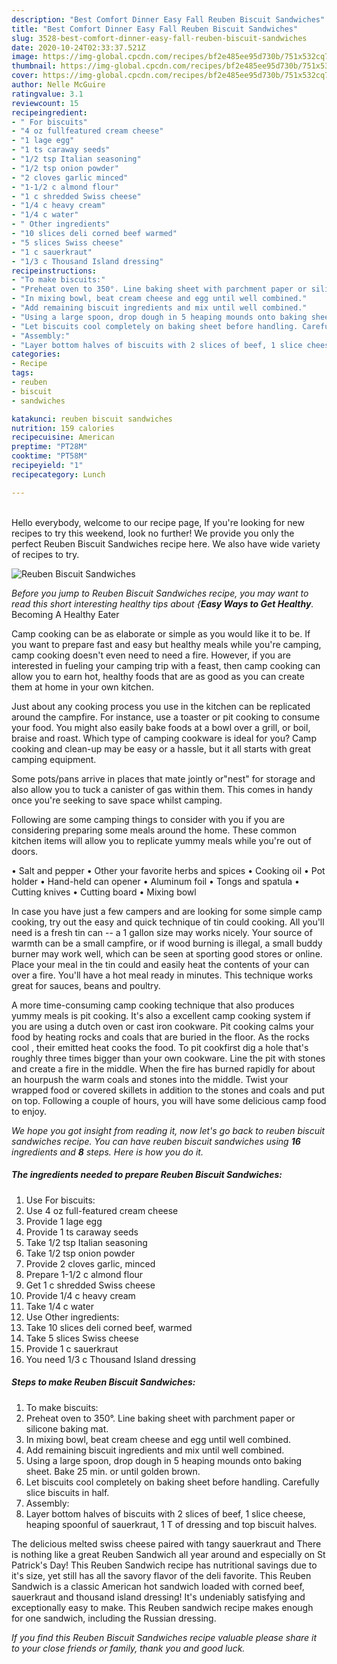 ```yaml
---
description: "Best Comfort Dinner Easy Fall Reuben Biscuit Sandwiches"
title: "Best Comfort Dinner Easy Fall Reuben Biscuit Sandwiches"
slug: 3528-best-comfort-dinner-easy-fall-reuben-biscuit-sandwiches
date: 2020-10-24T02:33:37.521Z
image: https://img-global.cpcdn.com/recipes/bf2e485ee95d730b/751x532cq70/reuben-biscuit-sandwiches-recipe-main-photo.jpg
thumbnail: https://img-global.cpcdn.com/recipes/bf2e485ee95d730b/751x532cq70/reuben-biscuit-sandwiches-recipe-main-photo.jpg
cover: https://img-global.cpcdn.com/recipes/bf2e485ee95d730b/751x532cq70/reuben-biscuit-sandwiches-recipe-main-photo.jpg
author: Nelle McGuire
ratingvalue: 3.1
reviewcount: 15
recipeingredient:
- " For biscuits"
- "4 oz fullfeatured cream cheese"
- "1 lage egg"
- "1 ts caraway seeds"
- "1/2 tsp Italian seasoning"
- "1/2 tsp onion powder"
- "2 cloves garlic minced"
- "1-1/2 c almond flour"
- "1 c shredded Swiss cheese"
- "1/4 c heavy cream"
- "1/4 c water"
- " Other ingredients"
- "10 slices deli corned beef warmed"
- "5 slices Swiss cheese"
- "1 c sauerkraut"
- "1/3 c Thousand Island dressing"
recipeinstructions:
- "To make biscuits:"
- "Preheat oven to 350°. Line baking sheet with parchment paper or silicone baking mat."
- "In mixing bowl, beat cream cheese and egg until well combined."
- "Add remaining biscuit ingredients and mix until well combined."
- "Using a large spoon, drop dough in 5 heaping mounds onto baking sheet. Bake 25 min. or until golden brown."
- "Let biscuits cool completely on baking sheet before handling. Carefully slice biscuits in half."
- "Assembly:"
- "Layer bottom halves of biscuits with 2 slices of beef, 1 slice cheese, heaping spoonful of sauerkraut, 1 T of dressing and top biscuit halves."
categories:
- Recipe
tags:
- reuben
- biscuit
- sandwiches

katakunci: reuben biscuit sandwiches 
nutrition: 159 calories
recipecuisine: American
preptime: "PT28M"
cooktime: "PT58M"
recipeyield: "1"
recipecategory: Lunch

---
```

<br>
Hello everybody, welcome to our recipe page, If you're looking for new recipes to try this weekend, look no further! We provide you only the perfect Reuben Biscuit Sandwiches recipe here. We also have wide variety of recipes to try.
<br>


![Reuben Biscuit Sandwiches](https://img-global.cpcdn.com/recipes/bf2e485ee95d730b/751x532cq70/reuben-biscuit-sandwiches-recipe-main-photo.jpg)

<i>Before you jump to Reuben Biscuit Sandwiches recipe, you may want to read this short interesting healthy tips about {<strong>Easy Ways to Get Healthy</strong>.</i>
Becoming A Healthy Eater

    
Camp cooking can be as elaborate or simple as you would like it to be. If you want to prepare fast and easy but healthy meals while you're camping, camp cooking doesn't even need to need a fire. However, if you are interested in fueling your camping trip with a feast, then camp cooking can allow you to earn hot, healthy foods that are as good as you can create them at home in your own kitchen.

 Just about any cooking process you use in the kitchen can be replicated around the campfire. For instance, use a toaster or pit cooking to consume your food. You might also easily bake foods at a bowl over a grill, or boil, braise and roast. Which type of camping cookware is ideal for you? Camp cooking and clean-up may be easy or a hassle, but it all starts with great camping equipment.

Some pots/pans arrive in places that mate jointly or"nest" for storage and also allow you to tuck a canister of gas within them. This comes in handy once you're seeking to save space whilst camping.

Following are some camping things to consider with you if you are considering preparing some meals around the home. These common kitchen items will allow you to replicate yummy meals while you're out of doors.

• Salt and pepper
• Other your favorite herbs and spices
• Cooking oil
• Pot holder
• Hand-held can opener
• Aluminum foil
• Tongs and spatula
• Cutting knives
• Cutting board
• Mixing bowl


In case you have just a few campers and are looking for some simple camp cooking, try out the easy and quick technique of tin could cooking. All you'll need is a fresh tin can -- a 1 gallon size may works nicely. Your source of warmth can be a small campfire, or if wood burning is illegal, a small buddy burner may work well, which can be seen at sporting good stores or online. Place your meal in the tin could and easily heat the contents of your can over a fire. You'll have a hot meal ready in minutes.  This technique works great for sauces, beans and poultry.

A more time-consuming camp cooking technique that also produces yummy meals is pit cooking.  It's also a excellent camp cooking system if you are using a dutch oven or cast iron cookware. Pit cooking calms your food by heating rocks and coals that are buried in the floor. As the rocks cool , their emitted heat cooks the food. To pit cookfirst dig a hole that's roughly three times bigger than your own cookware. Line the pit with stones and create a fire in the middle. When the fire has burned rapidly for about an hourpush the warm coals and stones into the middle. Twist your wrapped food or covered skillets in addition to the stones and coals and put on top. Following a couple of hours, you will have some delicious camp food to enjoy.


<i>We hope you got insight from reading it, now let's go back to reuben biscuit sandwiches recipe. You can have reuben biscuit sandwiches using <strong>16</strong> ingredients and <strong>8</strong> steps. Here is how you do it.
</i>

##### The ingredients needed to prepare Reuben Biscuit Sandwiches:

1. Use  For biscuits:
1. Use 4 oz full-featured cream cheese
1. Provide 1 lage egg
1. Provide 1 ts caraway seeds
1. Take 1/2 tsp Italian seasoning
1. Take 1/2 tsp onion powder
1. Provide 2 cloves garlic, minced
1. Prepare 1-1/2 c almond flour
1. Get 1 c shredded Swiss cheese
1. Provide 1/4 c heavy cream
1. Take 1/4 c water
1. Use  Other ingredients:
1. Take 10 slices deli corned beef, warmed
1. Take 5 slices Swiss cheese
1. Provide 1 c sauerkraut
1. You need 1/3 c Thousand Island dressing


##### Steps to make Reuben Biscuit Sandwiches:

1. To make biscuits:
1. Preheat oven to 350°. Line baking sheet with parchment paper or silicone baking mat.
1. In mixing bowl, beat cream cheese and egg until well combined.
1. Add remaining biscuit ingredients and mix until well combined.
1. Using a large spoon, drop dough in 5 heaping mounds onto baking sheet. Bake 25 min. or until golden brown.
1. Let biscuits cool completely on baking sheet before handling. Carefully slice biscuits in half.
1. Assembly:
1. Layer bottom halves of biscuits with 2 slices of beef, 1 slice cheese, heaping spoonful of sauerkraut, 1 T of dressing and top biscuit halves.


The delicious melted swiss cheese paired with tangy sauerkraut and There is nothing like a great Reuben Sandwich all year around and especially on St Patrick&#39;s Day! This Reuben Sandwich recipe has nutritional savings due to it&#39;s size, yet still has all the savory flavor of the deli favorite. This Reuben Sandwich is a classic American hot sandwich loaded with corned beef, sauerkraut and thousand island dressing! It&#39;s undeniably satisfying and exceptionally easy to make. This Reuben sandwich recipe makes enough for one sandwich, including the Russian dressing. 

<i>If you find this Reuben Biscuit Sandwiches recipe valuable please share it to your close friends or family, thank you and good luck.</i>

